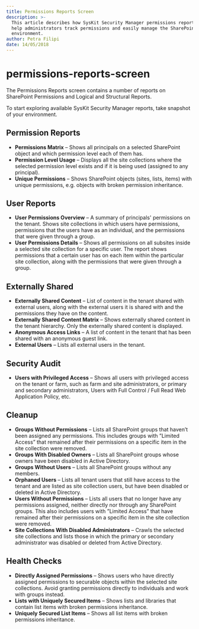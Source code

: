 ```yaml
---
title: Permissions Reports Screen
description: >-
  This article describes how SysKit Security Manager permissions reports can
  help administrators track permissions and easily manage the SharePoint
  environment.
author: Petra Filipi
date: 14/05/2018
---
```


# permissions-reports-screen

The Permissions Reports screen contains a number of reports on SharePoint Permissions and Logical and Structural Reports.

To start exploring available SysKit Security Manager reports, take snapshot of your environment.

## Permission Reports

* **Permissions Matrix** – Shows all principals on a selected SharePoint object and which permission level each of them has.
* **Permission Level Usage** – Displays all the site collections where the selected permission level exists and if it is being used \(assigned to any principal\).
* **Unique Permissions** – Shows SharePoint objects \(sites, lists, items\) with unique permissions, e.g. objects with broken permission inheritance.

## User Reports

* **User Permissions Overview** – A summary of principals' permissions on the tenant. Shows site collections in which users have permissions, permissions that the users have as an individual, and the permissions that were given through a group. 
* **User Permissions Details** – Shows all permissions on all subsites inside a selected site collection for a specific user. The report shows permissions that a certain user has on each item within the particular site collection, along with the permissions that were given through a group. 

## Externally Shared

* **Externally Shared Content** – List of content in the tenant shared with external users, along with the external users it is shared with and the permissions they have on the content.
* **Externally Shared Content Matrix** – Shows externally shared content in the tenant hierarchy. Only the externally shared content is displayed.
* **Anonymous Access Links** –  A list of content in the tenant that has been shared with an anonymous guest link.
* **External Users** – Lists all external users in the tenant.

## Security Audit

* **Users with Privileged Access** – Shows all users with privileged access on the tenant or farm, such as farm and site administrators, or primary and secondary administrators, Users with Full Control / Full Read Web Application Policy, etc.

## Cleanup

* **Groups Without Permissions** – Lists all SharePoint groups that haven’t been assigned any permissions. This includes groups with ”Limited Access” that remained after their permissions on a specific item in the site collection were removed.
* **Groups With Disabled Owners** – Lists all SharePoint groups whose owners have been disabled in Active Directory.
* **Groups Without Users** – Lists all SharePoint groups without any members.
* **Orphaned Users** – Lists all tenant users that still have access to the tenant and are listed as site collection users, but have been disabled or deleted in Active Directory.
* **Users Without Permissions** – Lists all users that no longer have any permissions assigned, neither directly nor through any SharePoint groups. This also includes users with ”Limited Access” that have remained after their permissions on a specific item in the site collection were removed.
* **Site Collections With Disabled Administrators** – Crawls the selected site collections and lists those in which the primary or secondary administrator was disabled or deleted from Active Directory.

## Health Checks

* **Directly Assigned Permissions** – Shows users who have directly assigned permissions to securable objects within the selected site collections. Avoid granting permissions directly to individuals and work with groups instead.
* **Lists with Uniquely Secured Items** – Shows lists and libraries that contain list items with broken permissions inheritance.
* **Uniquely Secured List Items** – Shows all list items with broken permissions inheritance.

